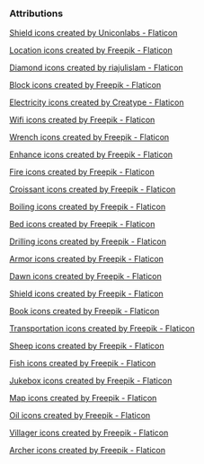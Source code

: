 ### Attributions

<a href="https://www.flaticon.com/free-icons/shield" title="shield icons">Shield icons created by Uniconlabs - Flaticon</a>

<a href="https://www.flaticon.com/free-icons/location" title="location icons">Location icons created by Freepik - Flaticon</a>

<a href="https://www.flaticon.com/free-icons/diamond" title="diamond icons">Diamond icons created by riajulislam - Flaticon</a>

<a href="https://www.flaticon.com/free-icons/block" title="block icons">Block icons created by Freepik - Flaticon</a>

<a href="https://www.flaticon.com/free-icons/electricity" title="electricity icons">Electricity icons created by Creatype - Flaticon</a>

<a href="https://www.flaticon.com/free-icons/wifi" title="wifi icons">Wifi icons created by Freepik - Flaticon</a>

<a href="https://www.flaticon.com/free-icons/wrench" title="wrench icons">Wrench icons created by Freepik - Flaticon</a>

<a href="https://www.flaticon.com/free-icons/enhance" title="enhance icons">Enhance icons created by Freepik - Flaticon</a>

<a href="https://www.flaticon.com/free-icons/fire" title="fire icons">Fire icons created by Freepik - Flaticon</a>

<a href="https://www.flaticon.com/free-icons/croissant" title="croissant icons">Croissant icons created by Freepik - Flaticon</a>

<a href="https://www.flaticon.com/free-icons/boiling" title="boiling icons">Boiling icons created by Freepik - Flaticon</a>

<a href="https://www.flaticon.com/free-icons/bed" title="bed icons">Bed icons created by Freepik - Flaticon</a>

<a href="https://www.flaticon.com/free-icons/drilling" title="drilling icons">Drilling icons created by Freepik - Flaticon</a>

<a href="https://www.flaticon.com/free-icons/armor" title="armor icons">Armor icons created by Freepik - Flaticon</a>

<a href="https://www.flaticon.com/free-icons/dawn" title="dawn icons">Dawn icons created by Freepik - Flaticon</a>

<a href="https://www.flaticon.com/free-icons/shield" title="shield icons">Shield icons created by Freepik - Flaticon</a>

<a href="https://www.flaticon.com/free-icons/book" title="book icons">Book icons created by Freepik - Flaticon</a>

<a href="https://www.flaticon.com/free-icons/transportation" title="transportation icons">Transportation icons created by Freepik - Flaticon</a>

<a href="https://www.flaticon.com/free-icons/sheep" title="sheep icons">Sheep icons created by Freepik - Flaticon</a>

<a href="https://www.flaticon.com/free-icons/fish" title="fish icons">Fish icons created by Freepik - Flaticon</a>

<a href="https://www.flaticon.com/free-icons/jukebox" title="jukebox icons">Jukebox icons created by Freepik - Flaticon</a>

<a href="https://www.flaticon.com/free-icons/map" title="map icons">Map icons created by Freepik - Flaticon</a>

<a href="https://www.flaticon.com/free-icons/oil" title="oil icons">Oil icons created by Freepik - Flaticon</a>

<a href="https://www.flaticon.com/free-icons/villager" title="villager icons">Villager icons created by Freepik - Flaticon</a>

<a href="https://www.flaticon.com/free-icons/archer" title="archer icons">Archer icons created by Freepik - Flaticon</a>
